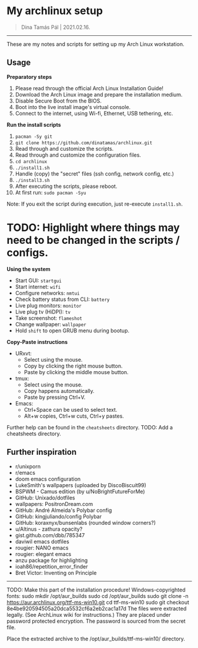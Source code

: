 # My archlinux setup

> Dina Tamás Pál | 2021.02.16.

------------------------------

These are my notes and scripts for setting up my Arch Linux workstation.

## Usage

__Preparatory steps__
1. Please read through the official Arch Linux Installation Guide!
1. Download the Arch Linux image and prepare the installation medium.
1. Disable Secure Boot from the BIOS.
1. Boot into the live install image's virtual console.
1. Connect to the internet, using Wi-fi, Ethernet, USB tethering, etc.

__Run the install scripts__
1. `pacman -Sy git`
1. `git clone https://github.com/dinatamas/archlinux.git`
1. Read through and customize the scripts.
1. Read through and customize the configuration files.
1. `cd archlinux`
1. `./install1.sh`
1. Handle (copy) the "secret" files (ssh config, network config, etc.)
1. `./install3.sh`
1. After executing the scripts, please reboot.
1. At first run: `sudo pacman -Syu`

Note: If you exit the script during execution, just re-execute `install1.sh`.
# TODO: Highlight where things may need to be changed in the scripts / configs.

__Using the system__
* Start GUI: `startgui`
* Start internet: `wifi`
* Configure networks: `nmtui`
* Check battery status from CLI: `battery`
* Live plug monitors: `monitor`
* Live plug tv (HiDPI): `tv`
* Take screenshot: `flameshot`
* Change wallpaper: `wallpaper`
* Hold `shift` to open GRUB menu during bootup.

__Copy-Paste instructions__
* URxvt:
    * Select using the mouse.
    * Copy by clicking the right mouse button.
    * Paste by clicking the middle mouse button.
* tmux:
    * Select using the mouse.
    * Copy happens automatically.
    * Paste by pressing Ctrl+V.
* Emacs:
    * Ctrl+Space can be used to select text.
    * Alt+w copies, Ctrl+w cuts, Ctrl+y pastes.

Further help can be found in the `cheatsheets` directory.
TODO: Add a cheatsheets directory.

## Further inspiration

* r/unixporn
* r/emacs
* doom emacs configuration
* LukeSmith's wallpapers (uploaded by DiscoBiscuit99)
* BSPWM - Camus edition (by u/NoBrightFutureForMe)
* GitHub: Unixado/dotfiles
* wallpapers: PositronDream.com
* GitHub: André Almeida's Polybar config
* GitHub: kingjuliando/config Polybar
* GitHub: koraxnyx/bunsenlabs (rounded window corners?)
* u/Altinus - zathura opacity?
* gist.github.com/dbb/785347
* daviwil emacs dotfiles
* rougier: NANO emacs
* rougier: elegant emacs
* anzu package for highlighting
* ioah86/repetition_error_finder
* Bret Victor: Inventing on Principle

------------------------------

TODO: Make this part of the installation procedure!
Windows-copyrighted fonts:
sudo mkdir /opt/aur_builds
sudo cd /opt/aur_builds
sudo git clone -n https://aur.archlinux.org/ttf-ms-win10.git
cd ttf-ms-win10
sudo git checkout 8e4be920594505a20dca5532cf6a2eb2cac1a17d
The files were extracted legally. (See ArchLinux wiki for instructions.)
They are placed under password protected encryption.
The password is sourced from the secret file.

Place the extracted archive to the /opt/aur_builds/ttf-ms-win10/ directory.
